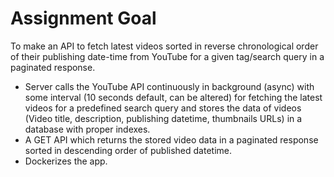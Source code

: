 # Assignment Goal

To make an API to fetch latest videos sorted in reverse chronological order of their publishing date-time from YouTube for a given tag/search query in a paginated response.

- Server calls the YouTube API continuously in background (async) with some interval (10 seconds default, can be altered) for fetching the latest videos for a predefined search query and stores the data of videos (Video title, description, publishing datetime, thumbnails URLs) in a database with proper indexes.
- A GET API which returns the stored video data in a paginated response sorted in descending order of published datetime.
- Dockerizes the app.